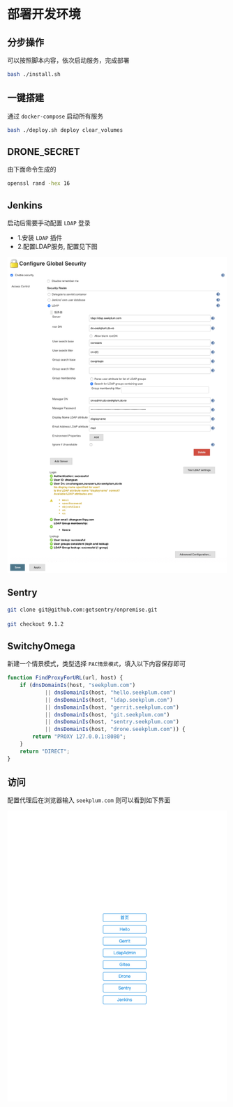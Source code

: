 # 部署开发环境

## 分步操作

可以按照脚本内容，依次启动服务，完成部署

```bash
bash ./install.sh
```

## 一键搭建

通过 `docker-compose` 启动所有服务

```bash
bash ./deploy.sh deploy clear_volumes
```

## DRONE_SECRET

由下面命令生成的

```bash
openssl rand -hex 16
```

## Jenkins

启动后需要手动配置 `LDAP` 登录

* 1.安装 `LDAP` 插件
* 2.配置LDAP服务, 配置见下图

![jenkins-配置](.images/jenkins-配置.jpg)

## Sentry

```bash
git clone git@github.com:getsentry/onpremise.git

git checkout 9.1.2
```

## SwitchyOmega

新建一个情景模式，类型选择 `PAC情景模式`，填入以下内容保存即可

```javascript
function FindProxyForURL(url, host) {
    if (dnsDomainIs(host, "seekplum.com")
            || dnsDomainIs(host, "hello.seekplum.com")
            || dnsDomainIs(host, "ldap.seekplum.com")
            || dnsDomainIs(host, "gerrit.seekplum.com")
            || dnsDomainIs(host, "git.seekplum.com")
            || dnsDomainIs(host, "sentry.seekplum.com")
            || dnsDomainIs(host, "drone.seekplum.com")) {
        return "PROXY 127.0.0.1:8080";
    }
    return "DIRECT";
}
```

## 访问

配置代理后在浏览器输入 `seekplum.com` 则可以看到如下界面

![开发环境](.images/developments.jpg)
